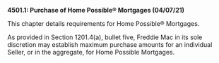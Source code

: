 **4501.1: Purchase of Home Possible® Mortgages (04/07/21)**

This chapter details requirements for Home Possible® Mortgages.

As provided in Section 1201.4(a), bullet five, Freddie Mac in its sole
discretion may establish maximum purchase amounts for an individual
Seller, or in the aggregate, for Home Possible Mortgages.